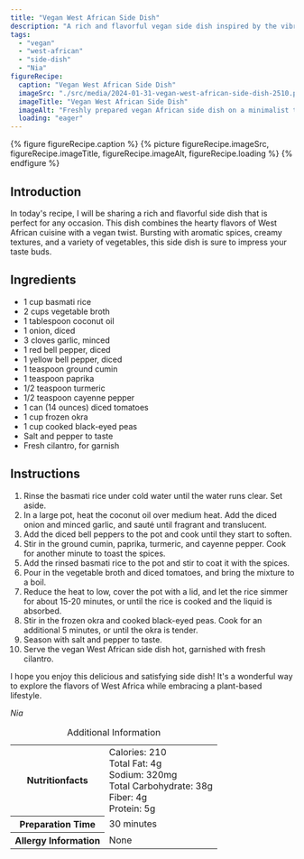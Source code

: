 ```yaml
---
title: "Vegan West African Side Dish"
description: "A rich and flavorful vegan side dish inspired by the vibrant flavors of West African cuisine. This dish combines aromatic spices, creamy textures, and a variety of vegetables for a truly satisfying experience."
tags:
  - "vegan"
  - "west-african"
  - "side-dish"
  - "Nia"
figureRecipe: 
  caption: "Vegan West African Side Dish"
  imageSrc: "./src/media/2024-01-31-vegan-west-african-side-dish-2510.png"
  imageTitle: "Vegan West African Side Dish"
  imageAlt: "Freshly prepared vegan African side dish on a minimalist table, highlighting the vibrant colors and textures of the food."
  loading: "eager"
---
```


{% figure figureRecipe.caption %}
{% picture figureRecipe.imageSrc, figureRecipe.imageTitle, figureRecipe.imageAlt, figureRecipe.loading %}
{% endfigure %}

## Introduction

In today's recipe, I will be sharing a rich and flavorful side dish that is perfect for any occasion. This dish combines the hearty flavors of West African cuisine with a vegan twist. Bursting with aromatic spices, creamy textures, and a variety of vegetables, this side dish is sure to impress your taste buds.

## Ingredients

- 1 cup basmati rice
- 2 cups vegetable broth
- 1 tablespoon coconut oil
- 1 onion, diced
- 3 cloves garlic, minced
- 1 red bell pepper, diced
- 1 yellow bell pepper, diced
- 1 teaspoon ground cumin
- 1 teaspoon paprika
- 1/2 teaspoon turmeric
- 1/2 teaspoon cayenne pepper
- 1 can (14 ounces) diced tomatoes
- 1 cup frozen okra
- 1 cup cooked black-eyed peas
- Salt and pepper to taste
- Fresh cilantro, for garnish

## Instructions

1. Rinse the basmati rice under cold water until the water runs clear. Set aside.
2. In a large pot, heat the coconut oil over medium heat. Add the diced onion and minced garlic, and sauté until fragrant and translucent.
3. Add the diced bell peppers to the pot and cook until they start to soften.
4. Stir in the ground cumin, paprika, turmeric, and cayenne pepper. Cook for another minute to toast the spices.
5. Add the rinsed basmati rice to the pot and stir to coat it with the spices.
6. Pour in the vegetable broth and diced tomatoes, and bring the mixture to a boil.
7. Reduce the heat to low, cover the pot with a lid, and let the rice simmer for about 15-20 minutes, or until the rice is cooked and the liquid is absorbed.
8. Stir in the frozen okra and cooked black-eyed peas. Cook for an additional 5 minutes, or until the okra is tender.
9. Season with salt and pepper to taste.
10. Serve the vegan West African side dish hot, garnished with fresh cilantro.

I hope you enjoy this delicious and satisfying side dish! It's a wonderful way to explore the flavors of West Africa while embracing a plant-based lifestyle.

*Nia*

<table><caption class='sr-only'>Additional Information</caption><tr><th>Nutritionfacts</th><td>Calories: 210<br />Total Fat: 4g<br />Sodium: 320mg<br />Total Carbohydrate: 38g<br />Fiber: 4g<br />Protein: 5g&nbsp;</td></tr><tr><th>Preparation Time</th><td>30 minutes&nbsp;</td></tr><tr><th>Allergy Information</th><td>None&nbsp;</td></tr></table>

